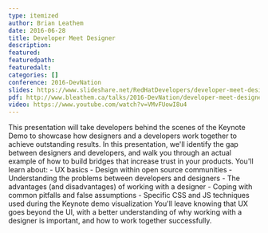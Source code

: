```yaml
---
type: itemized
author: Brian Leathem
date: 2016-06-28
title: Developer Meet Designer
description:
featured:
featuredpath:
featuredalt:
categories: []
conference: 2016-DevNation
slides: https://www.slideshare.net/RedHatDevelopers/developer-meet-designer-andres-galante-brian-leathem
pdf: http://www.bleathem.ca/talks/2016-DevNation/developer-meet-designer.pdf
video: https://www.youtube.com/watch?v=VMvFUowI8u4
---
```

This presentation will take developers behind the scenes of the Keynote Demo to showcase how designers and a developers work together to achieve outstanding results. In this presentation, we'll identify the gap between designers and developers, and walk you through an actual example of how to build bridges that increase trust in your products. You'll learn about: - UX basics - Design within open source communities - Understanding the problems between developers and designers - The advantages (and disadvantages) of working with a designer - Coping with common pitfalls and false assumptions - Specific CSS and JS techniques used during the Keynote demo visualization You'll leave knowing that UX goes beyond the UI, with a better understanding of why working with a designer is important, and how to work together successfully.
